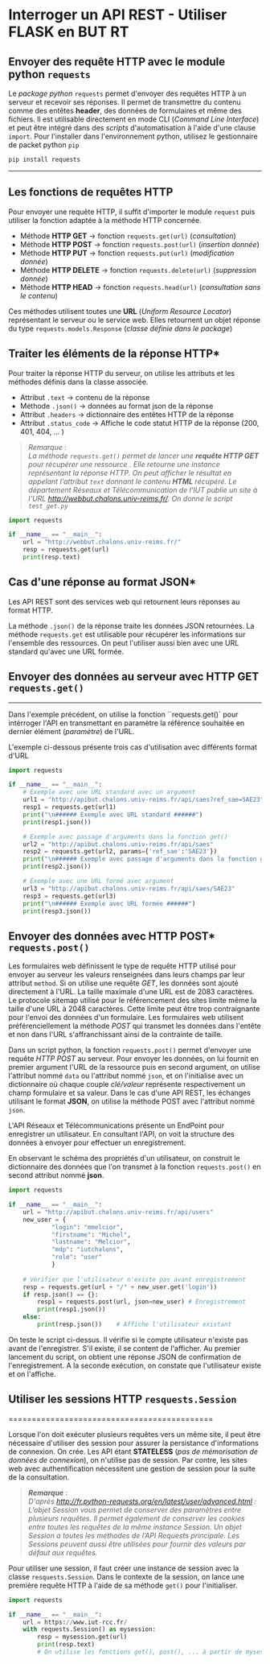 # Interroger un API REST - **Utiliser FLASK en BUT RT**

## Envoyer des requête HTTP avec le module python `requests`

Le *package python* ``requests`` permet d'envoyer des requêtes HTTP à un serveur et recevoir ses réponses. Il permet de transmettre du contenu comme des entêtes **header**, des données de formulaires et même des fichiers. Il est utilisable directement en mode CLI (*Command Line Interface*) et peut être intégré dans des *scripts* d'automatisation à l'aide d'une clause `import`. Pour l'installer dans l'environnement python, utilisez le gestionnaire de packet python ``pip``

```bash
pip install requests
```
---
## Les fonctions de requêtes HTTP

Pour envoyer une requête HTTP, il suffit d'importer le module `request` puis utiliser la fonction adaptée à la méthode HTTP concernée.

- Méthode **HTTP GET** → fonction `requests.get(url)` (*consultation*)
- Méthode **HTTP POST** → fonction `requests.post(url)` (*insertion donnée*)
- Méthode **HTTP PUT** → fonction `requests.put(url)` (*modification donnée*)
- Méthode **HTTP DELETE** → fonction `requests.delete(url)` (*suppression donnée*)
- Méthode **HTTP HEAD** → fonction `requests.head(url)` (*consultation sans le contenu*)

Ces méthodes utilisent toutes une **URL** (*Uniform Resource Locator*) représentant le serveur ou le service web. Elles retournent un objet réponse du type `requests.models.Response`  (*classe définie dans le package*)


## Traiter les éléments de la réponse HTTP*

Pour traiter la réponse HTTP du serveur, on utilise les attributs et les méthodes définis dans la classe associée.

- Attribut `.text` → contenu de la réponse
- Méthode `.json()` → données au format json de la réponse
- Attribut `.headers` → dictionnaire des entêtes HTTP de la réponse
- Attribut `.status_code` → Affiche le code statut HTTP de la réponse (200, 401, 404, ... )

> *_Remarque_* :<br/>_La méthode ``requests.get()`` permet de lancer une **requête HTTP GET** pour récupérer une ressource . Elle retourne une instance représentant la réponse HTTP. On peut afficher le résultat en appelant l'attribut ``text`` donnant le contenu **HTML** récupéré. Le département Réseaux et Télécommunication de l'IUT publie un site à l'URL http://webbut.chalons.univ-reims.fr/. On donne le script ``test_get.py``_

```python
import requests

if __name__ == "__main__":
    url = "http://webbut.chalons.univ-reims.fr/"
    resp = requests.get(url)
    print(resp.text)
```

## Cas d'une réponse au format JSON*

Les API REST sont des services web qui retournent leurs réponses au format HTTP. 

La méthode `.json()` de la réponse traite les données JSON retournées. La méthode ``requests.get`` est utilisable pour récupérer les informations sur l'ensemble des ressources. On peut l'utiliser aussi bien avec une URL standard qu'avec une URL formée.


## Envoyer des données au serveur avec HTTP GET `requests.get()`
---

Dans l'exemple précédent, on utilise la fonction ``requests.get()` pour intérroger l'API en transmettant en paramètre la référence souhaitée en dernier élément (*paramètre*) de l'URL. 

L'exemple ci-dessous présente trois cas d'utilisation avec différents format d'URL 

```python
import requests

if __name__ == "__main__":
    # Exemple avec une URL standard avec un argument
    url1 = "http://apibut.chalons.univ-reims.fr/api/saes?ref_sae=SAE23"
    resp1 = requests.get(url1)
    print("\n###### Exemple avec URL standard ######")
    print(resp1.json())  

    # Exemple avec passage d'arguments dans la fonction get()
    url2 = "http://apibut.chalons.univ-reims.fr/api/saes"
    resp2 = requests.get(url2, params={'ref_sae':'SAE23'})
    print("\n###### Exemple avec passage d'arguments dans la fonction get() ######")
    print(resp2.json())  

    # Exemple avec une URL formé avec argument
    url3 = "http://apibut.chalons.univ-reims.fr/api/saes/SAE23"
    resp3 = requests.get(url3)
    print("\n###### Exemple avec URL formée ######")
    print(resp3.json()) 
```

## Envoyer des données avec HTTP POST* `requests.post()`

Les formulaires web définissent le type de requête HTTP utilisé pour envoyer au serveur les valeurs renseignées dans leurs champs par leur attribut `method`. Si on utilise une requête *GET*, les données sont ajouté directement à l'URL. La taille maximale d'une URL est de 2083 caractères. Le protocole sitemap utilisé pour le référencement des sites limite même la taille d'une URL à 2048 caractères. Cette limite peut être trop contraignante pour l'envoi des données d'un formulaire. Les formulaires web utilisent préférenciellement la méthode *POST* qui transmet les données dans l'entête et non dans l'URL s'affranchissant ainsi de la contrainte de taille.

Dans un script python, la fonction `requests.post()` permet d'envoyer une requête *HTTP POST* au serveur. Pour envoyer les données, on lui fournit en premier argument l'URL de la ressource puis en second argument, on utilise l'attribut nommé `data` ou l'attribut nommé `json`, et on l'initialise avec un dictionnaire où chaque couple *clé/valeur* représente respectivement un champ formulaire et sa valeur. Dans le cas d'une API REST, les échanges utilisant le format **JSON**, on utilise la méthode POST avec l'attribut nommé `json`.

L'API Réseaux et Télécommunications présente un EndPoint pour enregistrer un utilisateur. En consultant l'API, on voit la structure des données à envoyer pour effectuer un enregistrement.


En observant le schéma des propriétés d'un utilisateur, on construit le dictionnaire des données que l'on transmet à la fonction ``requests.post()`` en second attribut nommé **json**.

```python
import requests

if __name__ == "__main__":
    url = "http://apibut.chalons.univ-reims.fr/api/users"
    new_user = {
            "login": "mmelcior",
            "firstname": "Michel",
            "lastname": "Melcior",
            "mdp": "iutchalons",
            "role": "user"
            }
    
    # Vérifier que l'utilisateur n'existe pas avant enregistrement
    resp = requests.get(url + "/" + new_user.get('login'))
    if resp.json() == {}:
        resp1 = requests.post(url, json=new_user) # Enregistrement
        print(resp1.json())
    else:
        print(resp.json())    # Affiche l'utilisateur existant
```

On teste le script ci-dessus. Il vérifie si le compte utilisateur n'existe pas avant de l'enregistrer. S'il existe, il se content de l'afficher. Au premier lancement du script, on obtient une réponse JSON de confirmation de l'enregistrement. A la seconde exécution, on constate que l'utilisateur existe et on l'affiche. 


## Utiliser les sessions HTTP `resquests.Session`
============================================

Lorsque l'on doit exécuter plusieurs requêtes vers un même site, il peut être nécessaire d'utiliser des session pour assurer la persistance d'informations de connexion. On crée. Les API étant **STATELESS** (*pas de mémorisation de données de connexion*), on n'utilise pas de session. Par contre, les sites web avec authentification nécessitent une gestion de session pour la suite de la consultation.

> **_Remarque_** :<br/>_D'après http://fr.python-requests.org/en/latest/user/advanced.html :<br/>L’objet Session vous permet de conserver des paramètres entre plusieurs requêtes. Il permet également de conserver les cookies entre toutes les requêtes de la même instance Session. Un objet Session a toutes les méthodes de l’API Requests principale. Les Sessions peuvent aussi être utilisées pour fournir des valeurs par défaut aux requêtes._

Pour utiliser une session, il faut créer une instance de session avec la classe ``resquests.Session``. Dans le contexte de la session, on lance une première requête HTTP à l'aide de sa méthode ``get()`` pour l'initialiser.


```python
import requests

if __name__ == "__main__":
    url = https://www.iut-rcc.fr/
    with requests.Session() as mysession:
        resp = mysession.get(url)
        print(resp.text)
        # On utilise les fonctions get(), post(), ... à partir de mysession
```
